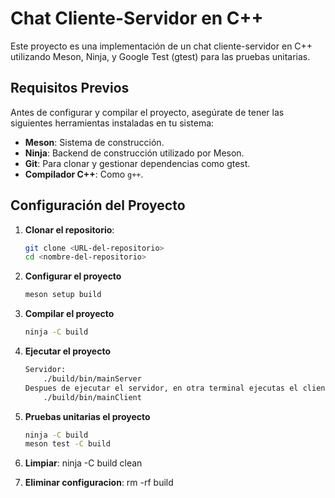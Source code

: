 # Chat Cliente-Servidor en C++

Este proyecto es una implementación de un chat cliente-servidor en C++ utilizando Meson, Ninja, y Google Test (gtest) para las pruebas unitarias.

## Requisitos Previos

Antes de configurar y compilar el proyecto, asegúrate de tener las siguientes herramientas instaladas en tu sistema:

- **Meson**: Sistema de construcción.
- **Ninja**: Backend de construcción utilizado por Meson.
- **Git**: Para clonar y gestionar dependencias como gtest.
- **Compilador C++**: Como `g++`.

## Configuración del Proyecto

1. **Clonar el repositorio**:
   ```bash
   git clone <URL-del-repositorio>
   cd <nombre-del-repositorio>

2. **Configurar el proyecto**
    ```bash
    meson setup build

3. **Compilar el proyecto**
    ```bash
    ninja -C build

4. **Ejecutar el proyecto**
    ```bash
    Servidor: 
        ./build/bin/mainServer
    Despues de ejecutar el servidor, en otra terminal ejecutas el cliente:
        ./build/bin/mainClient

5. **Pruebas unitarias el proyecto**
    ```bash
    ninja -C build
    meson test -C build

6. **Limpiar**:
    ninja -C build clean

7. **Eliminar configuracion**:
    rm -rf build